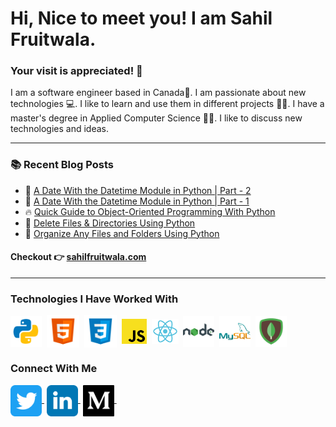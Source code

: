 # Hi, Nice to meet you! I am Sahil Fruitwala.

<!-- Personal Details -->
<h3>Your visit is appreciated! 🙌</h3>
<p>I am a software engineer based in Canada🍁. I am passionate about new technologies 💻. I like to learn and use them in different projects 🧑‍💻. I have a master's degree in Applied Computer Science 👨‍🎓. I like to discuss new technologies and ideas.</p>

---


### :books: Recent Blog Posts
<!-- BLOGPOSTS:START -->
 - 💯 [A Date With the Datetime Module in Python | Part - 2](https://www.sahilfruitwala.com/date-and-time-with-python-datetime)
 - 💫 [A Date With the Datetime Module in Python | Part - 1](https://www.sahilfruitwala.com/get-current-date-in-python)
 - 🔥 [Quick Guide to Object-Oriented Programming With Python](https://www.sahilfruitwala.com/python-object-oriented-programming)
 - 🌮 [Delete Files &amp; Directories Using Python](https://www.sahilfruitwala.com/delete-files-directories-using-python)
 - 💫 [Organize Any Files and Folders Using Python](https://www.sahilfruitwala.com/organize-files-and-folders-using-python)<!-- BLOGPOSTS:END -->

#### Checkout 👉 [sahilfruitwala.com](https://sahilfruitwala.com)

---

<!-- WHat I am learning? -->
### Technologies I Have Worked With  
<p align="left">
<img align="center" src="./assets/Python.png" alt="Python" height="50" width="50" />&nbsp;
<img align="center" src="./assets/HTML.png" alt="HTML" height="52" width="52" />&nbsp;
<img align="center" src="./assets/CSS.png" alt="CSS" height="52" width="52" />&nbsp;
<img align="center" src="./assets/JavaScript.png" alt="JS" height="40" width="40" />&nbsp;
<img align="center" src="./assets/React.png" alt="ReactJS" height="40" width="43" />&nbsp;
<img align="center" src="./assets/Node.png" alt="NodeJS" height="50" width="50" />&nbsp;
<img align="center" src="./assets/MySQL.png" alt="MySQL" height="50" width="50" />&nbsp;
<img align="center" src="./assets/MongoDB.png" alt="MongoDB" height="50" width="50" />&nbsp;
</p>

<!-- WHat I am learning? -->
<!-- ### What am I learning?  
<p align="left">  
<img align="center" src="./assets/Angular.png" alt="Angular" height="43" width="40"/>&nbsp;
<img align="center" src="./assets/TypeScript.png" alt="TS" height="50" width="50" />&nbsp;
</p> -->


### Connect With Me  
<p align="left">

<a href="https://bit.ly/3OghAwZ" target="blank"><img align="center" src="./assets/twitter.svg" alt="Twitter" height="50" width="50" />&nbsp;</a>
<a href="https://bit.ly/3JPF6O2" target="blank"><img align="center" src="./assets/linkedin.svg" alt="LinkedIn" height="50" width="50" />&nbsp;</a>
 <a href="https://bit.ly/3uQUjtK" target="blank"><img align="center" src="./assets/medium.svg" alt="Medium" height="50" width="50" />&nbsp;</a>
<!-- a href="https://www.instagram.com/sahil_fruitwala/" target="blank"><img align="center" src="./assets/instagram.svg" alt="Instagram" height="50" width="50" /></a> -->
<!-- <a href="https://www.buymeacoffee.com/sahilfruitwala" target="_blank"><img src="https://cdn.buymeacoffee.com/buttons/default-orange.png" alt="Buy Me A Coffee" height="50" width="174" align="center"></a> -->

<!-- <a href="https://hashnode.com/@SahilFruitwala" target="blank"><img align="center" src="./assets/hashnode.svg" alt="Hashnode" height="50" width="50" /></a> -->
</p> 
